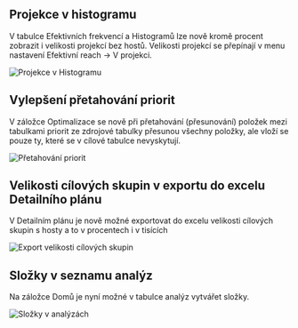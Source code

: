 ﻿---
categories: [fenix]
layout: fenix
---
## Projekce v histogramu

V tabulce Efektivních frekvencí a Histogramů lze nově kromě procent zobrazit i velikosti projekcí bez hostů.
Velikosti projekcí se přepínají v menu nastavení Efektivní reach -> V projekci.

![Projekce v Histogramu]({{site.url}}/data/projekce.png "Projekce v Histogramu")

## Vylepšení přetahování priorit

V záložce Optimalizace se nově při přetahování (přesunování) položek mezi 
tabulkami priorit ze zdrojové tabulky přesunou všechny položky, ale vloží se pouze ty, které se v cílové tabulce nevyskytují.

![Přetahování priorit]({{site.url}}/data/pretahovani_improved.gif "Přetahování priorit")

## Velikosti cílových skupin v exportu do excelu Detailního plánu

V Detailním plánu je nově možné exportovat do excelu velikosti cílových skupin s hosty a to v procentech i v tisících

![Export velikosti cílových skupin]({{site.url}}/data/export_s_hosty.png "Export velikosti cílových skupin")

## Složky v seznamu analýz

Na záložce Domů je nyní možné v tabulce analýz vytvářet složky. 

![Složky v analýzách]({{site.url}}/data/slozky_u_analyz.gif "Složky v analýzách")
